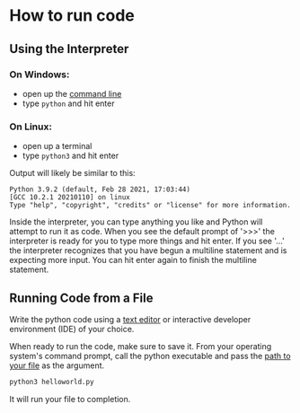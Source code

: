 # How to run code
## Using the Interpreter
### On Windows:
- open up the [command line](https://github.com/Raymi306/python-tutorial/blob/miscellanea/markdown/misc.md#command-prompts-shells-terminals)
- type `python` and hit enter

### On Linux:
- open up a terminal
- type `python3` and hit enter

Output will likely be similar to this:

```
Python 3.9.2 (default, Feb 28 2021, 17:03:44)
[GCC 10.2.1 20210110] on linux
Type "help", "copyright", "credits" or "license" for more information.
```

Inside the interpreter, you can type anything you like and Python will attempt to run it as code.
When you see the default prompt of '>>>' the interpreter is ready for you to type more things and hit enter.
If you see '...' the interpreter recognizes that you have begun a multiline statement and is expecting more input.
You can hit enter again to finish the multiline statement.

## Running Code from a File
Write the python code using a [text editor](https://github.com/Raymi306/python-tutorial/blob/miscellanea/markdown/misc.md#common-text-editors) or interactive developer environment (IDE) of your choice.

When ready to run the code, make sure to save it.
From your operating system's command prompt, call the python executable and pass the [path to your file](https://github.com/Raymi306/python-tutorial/blob/miscellanea/markdown/misc.md#file-paths) as the argument.
```sh
python3 helloworld.py
```
It will run your file to completion.
